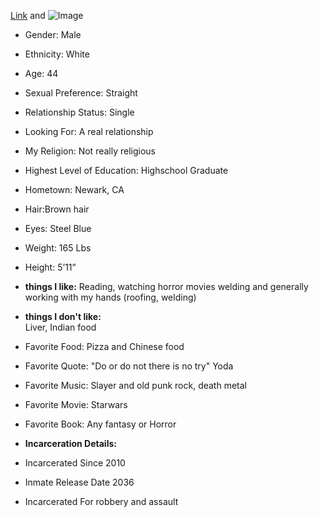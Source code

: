 

[Link](url) and ![Image](src)



  - Gender: Male
  - Ethnicity: White
  - Age: 44
  - Sexual Preference: Straight
  - Relationship Status: Single
  - Looking For: A real relationship
  - My Religion: Not really religious
  - Highest Level of Education: Highschool Graduate
  - Hometown: Newark, CA 
  - Hair:Brown hair
  - Eyes: Steel Blue
  - Weight: 165 Lbs
  - Height: 5’11”
  
  - **things I like:**
      Reading, watching horror movies welding and generally working with my hands (roofing, welding)  
      
  - **things I don't like:**   
      Liver, Indian food
  
  - Favorite Food: Pizza and Chinese food 
  - Favorite Quote: "Do or do not there is no try" Yoda 
  - Favorite Music: Slayer and old punk rock, death metal
  - Favorite Movie: Starwars 
  - Favorite Book: Any fantasy or Horror 
  
  
  - **Incarceration Details:**

  - Incarcerated Since 2010
  - Inmate Release Date 2036
  - Incarcerated For robbery and assault

